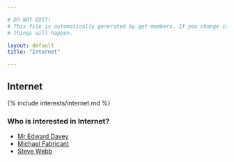 ```yaml
---

# DO NOT EDIT!
# This file is automatically generated by get-members. If you change it, bad
# things will happen.

layout: default
title: "Internet"

---
```


## Internet

{% include interests/internet.md %}

### Who is interested in Internet?


* [Mr Edward Davey](/members/mr-edward-davey.html)
* [Michael Fabricant](/members/michael-fabricant.html)
* [Steve Webb](/members/steve-webb.html)

